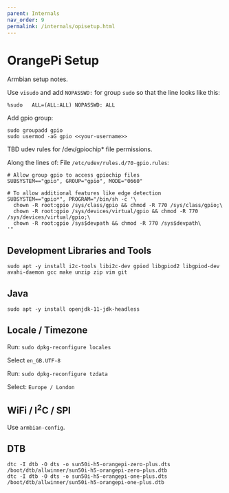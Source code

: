 ```yaml
---
parent: Internals
nav_order: 9
permalink: /internals/opisetup.html
---
```


# OrangePi Setup

Armbian setup notes.

Use `visudo` and add `NOPASSWD:` for group `sudo` so that the line looks like this:

```
%sudo	ALL=(ALL:ALL) NOPASSWD: ALL
```

Add gpio group:

```
sudo groupadd gpio
sudo usermod -aG gpio <<your-username>>
```

TBD udev rules for /dev/gpiochip* file permissions.

Along the lines of:
File `/etc/udev/rules.d/70-gpio.rules`:

```
# Allow group gpio to access gpiochip files
SUBSYSTEM=="gpio", GROUP="gpio", MODE="0660"

# To allow additional features like edge detection
SUBSYSTEM=="gpio*", PROGRAM="/bin/sh -c '\
  chown -R root:gpio /sys/class/gpio && chmod -R 770 /sys/class/gpio;\
  chown -R root:gpio /sys/devices/virtual/gpio && chmod -R 770 /sys/devices/virtual/gpio;\
  chown -R root:gpio /sys$devpath && chmod -R 770 /sys$devpath\
'"
```

## Development Libraries and Tools

```
sudo apt -y install i2c-tools libi2c-dev gpiod libgpiod2 libgpiod-dev avahi-daemon gcc make unzip zip vim git
```

## Java

```shell
sudo apt -y install openjdk-11-jdk-headless
```

## Locale / Timezone

Run: `sudo dpkg-reconfigure locales`

Select `en_GB.UTF-8`

Run: `sudo dpkg-reconfigure tzdata`

Select: `Europe / London`

## WiFi / I<sup>2</sup>C / SPI

Use `armbian-config`.

## DTB

```
dtc -I dtb -O dts -o sun50i-h5-orangepi-zero-plus.dts /boot/dtb/allwinner/sun50i-h5-orangepi-zero-plus.dtb
dtc -I dtb -O dts -o sun50i-h5-orangepi-one-plus.dts /boot/dtb/allwinner/sun50i-h5-orangepi-one-plus.dtb
```
